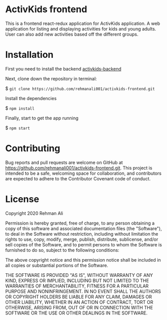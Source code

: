 # ActivKids frontend

This is a frontend react-redux application for ActivKids application. A web application for listing and displaying activities for kids and young adults. User can also add new activities based off the different groups. 

# Installation

First you need to install the backend [activkids-backend](https://github.com/rehmanali001/activkids-backend)

Next, clone down the repository in terminal:

$ `git clone https://github.com/rehmanali001/activkids-frontend.git`

Install the dependencies

$ `npm install`


Finally, start to get the app running 

$ `npm start` 

# Contributing

Bug reports and pull requests are welcome on GitHub at https://github.com/rehmanali001/activkids-frontend.git. This project is intended to be a safe, welcoming space for collaboration, and contributors are expected to adhere to the Contributor Covenant code of conduct.

# License

Copyright 2020 Rehman Ali

Permission is hereby granted, free of charge, to any person obtaining a copy of this software and associated documentation files (the "Software"), to deal in the Software without restriction, including without limitation the rights to use, copy, modify, merge, publish, distribute, sublicense, and/or sell copies of the Software, and to permit persons to whom the Software is furnished to do so, subject to the following conditions:

The above copyright notice and this permission notice shall be included in all copies or substantial portions of the Software.

THE SOFTWARE IS PROVIDED "AS IS", WITHOUT WARRANTY OF ANY KIND, EXPRESS OR IMPLIED, INCLUDING BUT NOT LIMITED TO THE WARRANTIES OF MERCHANTABILITY, FITNESS FOR A PARTICULAR PURPOSE AND NONINFRINGEMENT. IN NO EVENT SHALL THE AUTHORS OR COPYRIGHT HOLDERS BE LIABLE FOR ANY CLAIM, DAMAGES OR OTHER LIABILITY, WHETHER IN AN ACTION OF CONTRACT, TORT OR OTHERWISE, ARISING FROM, OUT OF OR IN CONNECTION WITH THE SOFTWARE OR THE USE OR OTHER DEALINGS IN THE SOFTWARE.
